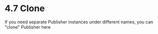 # 4.7 Clone

If you need separate Publisher instances under different names, you can "clone" Publisher here

